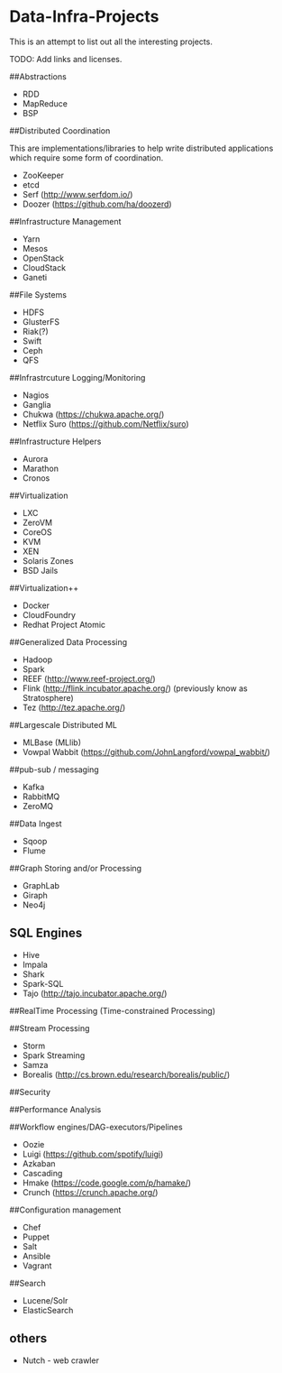 Data-Infra-Projects
====================

This is an attempt to list out all the interesting projects.

TODO:
Add links and licenses. 

##Abstractions
* RDD
* MapReduce
* BSP


##Distributed Coordination

This are implementations/libraries to help write distributed applications which require some form of coordination.

* ZooKeeper
* etcd
* Serf (http://www.serfdom.io/)
* Doozer (https://github.com/ha/doozerd)

##Infrastructure Management
* Yarn
* Mesos
* OpenStack
* CloudStack
* Ganeti

##File Systems
* HDFS
* GlusterFS
* Riak(?)
* Swift
* Ceph
* QFS

##Infrastrcuture Logging/Monitoring
* Nagios
* Ganglia
* Chukwa (https://chukwa.apache.org/)
* Netflix Suro (https://github.com/Netflix/suro)

##Infrastructure Helpers
* Aurora
* Marathon
* Cronos


##Virtualization
* LXC
* ZeroVM
* CoreOS
* KVM
* XEN
* Solaris Zones
* BSD Jails

##Virtualization++
* Docker
* CloudFoundry
* Redhat Project Atomic

##Generalized Data Processing
* Hadoop
* Spark
* REEF (http://www.reef-project.org/)
* Flink (http://flink.incubator.apache.org/) (previously know as Stratosphere)
* Tez (http://tez.apache.org/)

##Largescale Distributed ML
* MLBase (MLlib)
* Vowpal Wabbit (https://github.com/JohnLangford/vowpal_wabbit/)

##pub-sub / messaging 
* Kafka
* RabbitMQ
* ZeroMQ

##Data Ingest
* Sqoop
* Flume


##Graph Storing and/or Processing
* GraphLab
* Giraph
* Neo4j

## SQL Engines
* Hive
* Impala
* Shark
* Spark-SQL
* Tajo (http://tajo.incubator.apache.org/)

##RealTime Processing (Time-constrained Processing)

##Stream Processing
* Storm
* Spark Streaming
* Samza
* Borealis (http://cs.brown.edu/research/borealis/public/)

##Security

##Performance Analysis

##Workflow engines/DAG-executors/Pipelines
* Oozie
* Luigi (https://github.com/spotify/luigi)
* Azkaban 
* Cascading 
* Hmake (https://code.google.com/p/hamake/)
* Crunch (https://crunch.apache.org/)

##Configuration management 
* Chef
* Puppet
* Salt
* Ansible
* Vagrant

##Search
* Lucene/Solr
* ElasticSearch

## others
* Nutch - web crawler


